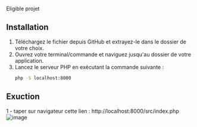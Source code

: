 Eligible projet

## Installation

1. Téléchargez le fichier depuis GitHub et extrayez-le dans le dossier de votre choix.
2. Ouvrez votre terminal/commande et naviguez jusqu'au dossier de votre application.
3. Lancez le serveur PHP en exécutant la commande suivante :
   ```bash
   php -S localhost:8000

## Exuction
1 - taper sur navigateur cette lien : http://localhost:8000/src/index.php
![image](https://github.com/radouane99/Project-Eligible/assets/54957690/bb5f7ef7-fd7e-4720-a524-70d56d9363b4)


